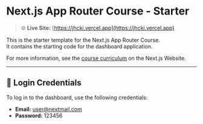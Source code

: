 # Next.js App Router Course - Starter

> 🌐 **Live Site:** [https://jhcki.vercel.app](https://jhcki.vercel.app)

This is the starter template for the Next.js App Router Course.  
It contains the starting code for the dashboard application.

For more information, see the [course curriculum](https://nextjs.org/learn) on the Next.js Website.

---

## 🔐 Login Credentials

To log in to the dashboard, use the following credentials:

-   **Email:** user@nextmail.com
-   **Password:** 123456

